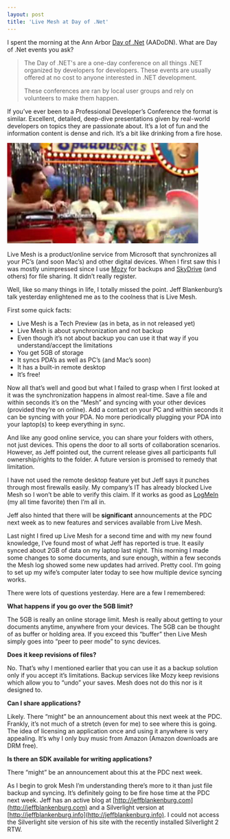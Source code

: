 ```yaml
---
layout: post  
title: 'Live Mesh at Day of .Net'
---
```

I spent the morning at the Ann Arbor [Day of .Net](http://www.dayofdotnet.org/) (AADoDN). What are Day of .Net events you ask?

> The Day of .NET's are a one-day conference on all things .NET organized by developers for developers. These events are usually offered at no cost to anyone interested in .NET development. 
> 
> These conferences are ran by local user groups and rely on volunteers to make them happen. 

If you’ve ever been to a Professional Developer’s Conference the format is similar. Excellent, detailed, deep-dive presentations given by real-world developers on topics they are passionate about. It’s a lot of fun and the information content is dense and rich. It’s a bit like drinking from a fire hose.

![](/cdn/images/blog/LiveMeshatAADoDN_855C/image.png)

Live Mesh is a product/online service from Microsoft that synchronizes all your PC’s (and soon Mac’s) and other digital devices. When I first saw this I was mostly unimpressed since I use [Mozy](http://mozy.com/) for backups and [SkyDrive](http://skydrive.live.com/) (and others) for file sharing. It didn’t really register.

Well, like so many things in life, I totally missed the point. Jeff Blankenburg’s talk yesterday enlightened me as to the coolness that is Live Mesh.

First some quick facts:

  * Live Mesh is a Tech Preview (as in beta, as in not released yet) 
  * Live Mesh is about synchronization and not backup 
  * Even though it’s not about backup you can use it that way if you understand/accept the limitations 
  * You get 5GB of storage 
  * It syncs PDA’s as well as PC’s (and Mac’s soon) 
  * It has a built-in remote desktop 
  * It’s free! 

Now all that’s well and good but what I failed to grasp when I first looked at it was the synchronization happens in almost real-time. Save a file and within seconds it’s on the “Mesh” and syncing with your other devices (provided they’re on online). Add a contact on your PC and within seconds it can be syncing with your PDA. No more periodically plugging your PDA into your laptop(s) to keep everything in sync.

And like any good online service, you can share your folders with others, not just devices. This opens the door to all sorts of collaboration scenarios. However, as Jeff pointed out, the current release gives all participants full ownership/rights to the folder. A future version is promised to remedy that limitation.

I have not used the remote desktop feature yet but Jeff says it punches through most firewalls easily. My company’s IT has already blocked Live Mesh so I won’t be able to verify this claim. If it works as good as [LogMeIn](https://secure.logmein.com/home.asp?lang=en) (my all time favorite) then I’m all in.

Jeff also hinted that there will be **significant** announcements at the PDC next week as to new features and services available from Live Mesh.

Last night I fired up Live Mesh for a second time and with my new found knowledge, I’ve found most of what Jeff has reported is true. It easily synced about 2GB of data on my laptop last night. This morning I made some changes to some documents, and sure enough, within a few seconds the Mesh log showed some new updates had arrived. Pretty cool. I’m going to set up my wife’s computer later today to see how multiple device syncing works.

There were lots of questions yesterday. Here are a few I remembered:

**What happens if you go over the 5GB limit?**

The 5GB is really an online storage limit. Mesh is really about getting to your documents anytime, anywhere from your devices. The 5GB can be thought of as buffer or holding area. If you exceed this “buffer” then Live Mesh simply goes into “peer to peer mode” to sync devices.

**Does it keep revisions of files?**

No. That’s why I mentioned earlier that you can use it as a backup solution only if you accept it’s limitations. Backup services like Mozy keep revisions which allow you to “undo” your saves. Mesh does not do this nor is it designed to.

**Can I share applications?**

Likely. There “might” be an announcement about this next week at the PDC. Frankly, it’s not much of a stretch (even for me) to see where this is going. The idea of licensing an application once and using it anywhere is very appealing. It’s why I only buy music from Amazon (Amazon downloads are DRM free).

**Is there an SDK available for writing applications?**

There “might” be an announcement about this at the PDC next week.

As I begin to grok Mesh I’m understanding there’s more to it than just file backup and syncing. It’s definitely going to be fire hose time at the PDC next week. Jeff has an active blog at [http://jeffblankenburg.com](http://jeffblankenburg.com) and a Silverlight version at [http://jeffblankenburg.info](http://jeffblankenburg.info). I could not access the Silverlight site version of his site with the recently installed Silverlight 2 RTW.
